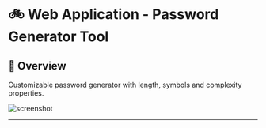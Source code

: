 #  :bike: Web Application - Password Generator Tool

## :scroll: Overview 
Customizable password generator with length, symbols and complexity properties.

![screenshot](pics/screengif.gif)

***
